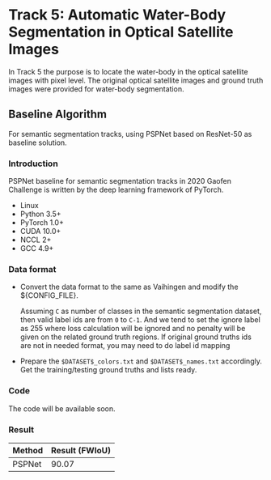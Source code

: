 # Track 5: Automatic Water-Body Segmentation in Optical Satellite Images

In Track 5 the purpose is to locate the water-body in the optical satellite images with pixel level. The original optical satellite images and ground truth images were provided for water-body segmentation.

## Baseline Algorithm
For semantic segmentation tracks, using PSPNet based on ResNet-50 as baseline solution. 

### Introduction
PSPNet baseline for semantic segmentation tracks in 2020 Gaofen Challenge is written by the deep learning framework of PyTorch.

- Linux
- Python 3.5+
- PyTorch 1.0+
- CUDA 10.0+
- NCCL 2+
- GCC 4.9+



### Data format

* Convert the data format to the same as Vaihingen and modify the ${CONFIG_FILE}.

    Assuming `C` as number of classes in the semantic segmentation dataset, then valid label ids are from `0` to `C-1`. And we tend to set the ignore label as 255 where loss calculation will be ignored and no penalty will be given on the related ground truth regions. If original ground truths ids are not in needed format, you may need to do label id mapping

* Prepare the `$DATASET$_colors.txt` and `$DATASET$_names.txt` accordingly. Get the training/testing ground truths and lists ready.


### Code
The code will be available soon.

### Result

|    Method   | Result (FWIoU) |
| ----------- | ----------- |
|    PSPNet   | 90.07 |
